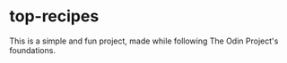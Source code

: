 # top-recipes
This is a simple and fun project, made while following The Odin Project's foundations. 